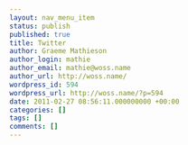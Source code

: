```yaml
---
layout: nav_menu_item
status: publish
published: true
title: Twitter
author: Graeme Mathieson
author_login: mathie
author_email: mathie@woss.name
author_url: http://woss.name/
wordpress_id: 594
wordpress_url: http://woss.name/?p=594
date: 2011-02-27 08:56:11.000000000 +00:00
categories: []
tags: []
comments: []
---
```


